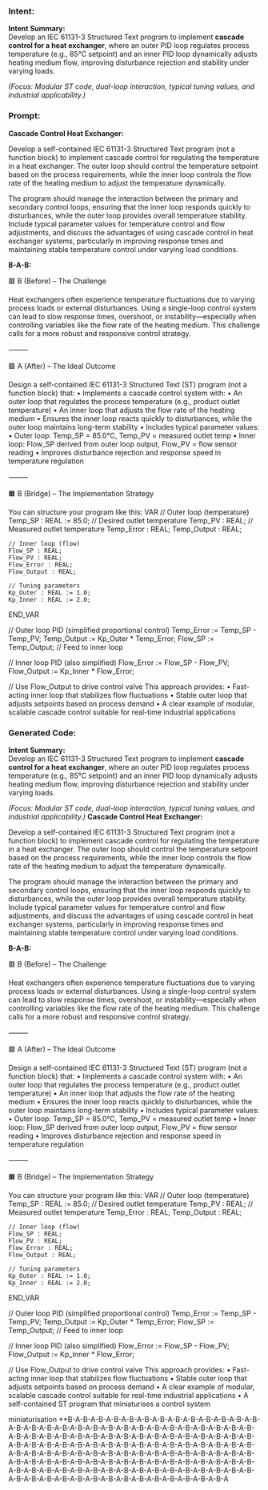 ### Intent:
**Intent Summary:**  
Develop an IEC 61131-3 Structured Text program to implement **cascade control for a heat exchanger**, where an outer PID loop regulates process temperature (e.g., 85°C setpoint) and an inner PID loop dynamically adjusts heating medium flow, improving disturbance rejection and stability under varying loads.  

*(Focus: Modular ST code, dual-loop interaction, typical tuning values, and industrial applicability.)*

### Prompt:
**Cascade Control Heat Exchanger:**

Develop a self-contained IEC 61131-3 Structured Text program (not a function block) to implement cascade control for regulating the temperature in a heat exchanger. The outer loop should control the temperature setpoint based on the process requirements, while the inner loop controls the flow rate of the heating medium to adjust the temperature dynamically.

The program should manage the interaction between the primary and secondary control loops, ensuring that the inner loop responds quickly to disturbances, while the outer loop provides overall temperature stability. Include typical parameter values for temperature control and flow adjustments, and discuss the advantages of using cascade control in heat exchanger systems, particularly in improving response times and maintaining stable temperature control under varying load conditions.

**B-A-B:**

🟥 B (Before) – The Challenge

Heat exchangers often experience temperature fluctuations due to varying process loads or external disturbances. Using a single-loop control system can lead to slow response times, overshoot, or instability—especially when controlling variables like the flow rate of the heating medium. This challenge calls for a more robust and responsive control strategy.

⸻

🟩 A (After) – The Ideal Outcome

Design a self-contained IEC 61131-3 Structured Text (ST) program (not a function block) that:
	•	Implements a cascade control system with:
	•	An outer loop that regulates the process temperature (e.g., product outlet temperature)
	•	An inner loop that adjusts the flow rate of the heating medium
	•	Ensures the inner loop reacts quickly to disturbances, while the outer loop maintains long-term stability
	•	Includes typical parameter values:
	•	Outer loop: Temp_SP = 85.0°C, Temp_PV = measured outlet temp
	•	Inner loop: Flow_SP derived from outer loop output, Flow_PV = flow sensor reading
	•	Improves disturbance rejection and response speed in temperature regulation

⸻

🟧 B (Bridge) – The Implementation Strategy

You can structure your program like this:
VAR
    // Outer loop (temperature)
    Temp_SP : REAL := 85.0;       // Desired outlet temperature
    Temp_PV : REAL;               // Measured outlet temperature
    Temp_Error : REAL;
    Temp_Output : REAL;

    // Inner loop (flow)
    Flow_SP : REAL;
    Flow_PV : REAL;
    Flow_Error : REAL;
    Flow_Output : REAL;

    // Tuning parameters
    Kp_Outer : REAL := 1.0;
    Kp_Inner : REAL := 2.0;
END_VAR

// Outer loop PID (simplified proportional control)
Temp_Error := Temp_SP - Temp_PV;
Temp_Output := Kp_Outer * Temp_Error;
Flow_SP := Temp_Output; // Feed to inner loop

// Inner loop PID (also simplified)
Flow_Error := Flow_SP - Flow_PV;
Flow_Output := Kp_Inner * Flow_Error;

// Use Flow_Output to drive control valve
This approach provides:
	•	Fast-acting inner loop that stabilizes flow fluctuations
	•	Stable outer loop that adjusts setpoints based on process demand
	•	A clear example of modular, scalable cascade control suitable for real-time industrial applications

### Generated Code:
**Intent Summary:**  
Develop an IEC 61131-3 Structured Text program to implement **cascade control for a heat exchanger**, where an outer PID loop regulates process temperature (e.g., 85°C setpoint) and an inner PID loop dynamically adjusts heating medium flow, improving disturbance rejection and stability under varying loads.  

*(Focus: Modular ST code, dual-loop interaction, typical tuning values, and industrial applicability.)*
**Cascade Control Heat Exchanger:**

Develop a self-contained IEC 61131-3 Structured Text program (not a function block) to implement cascade control for regulating the temperature in a heat exchanger. The outer loop should control the temperature setpoint based on the process requirements, while the inner loop controls the flow rate of the heating medium to adjust the temperature dynamically.

The program should manage the interaction between the primary and secondary control loops, ensuring that the inner loop responds quickly to disturbances, while the outer loop provides overall temperature stability. Include typical parameter values for temperature control and flow adjustments, and discuss the advantages of using cascade control in heat exchanger systems, particularly in improving response times and maintaining stable temperature control under varying load conditions.

**B-A-B:**

🟥 B (Before) – The Challenge

Heat exchangers often experience temperature fluctuations due to varying process loads or external disturbances. Using a single-loop control system can lead to slow response times, overshoot, or instability—especially when controlling variables like the flow rate of the heating medium. This challenge calls for a more robust and responsive control strategy.

⸻

🟩 A (After) – The Ideal Outcome

Design a self-contained IEC 61131-3 Structured Text (ST) program (not a function block) that:
	•	Implements a cascade control system with:
	•	An outer loop that regulates the process temperature (e.g., product outlet temperature)
	•	An inner loop that adjusts the flow rate of the heating medium
	•	Ensures the inner loop reacts quickly to disturbances, while the outer loop maintains long-term stability
	•	Includes typical parameter values:
	•	Outer loop: Temp_SP = 85.0°C, Temp_PV = measured outlet temp
	•	Inner loop: Flow_SP derived from outer loop output, Flow_PV = flow sensor reading
	•	Improves disturbance rejection and response speed in temperature regulation

⸻

🟧 B (Bridge) – The Implementation Strategy

You can structure your program like this:
VAR
    // Outer loop (temperature)
    Temp_SP : REAL := 85.0;       // Desired outlet temperature
    Temp_PV : REAL;               // Measured outlet temperature
    Temp_Error : REAL;
    Temp_Output : REAL;

    // Inner loop (flow)
    Flow_SP : REAL;
    Flow_PV : REAL;
    Flow_Error : REAL;
    Flow_Output : REAL;

    // Tuning parameters
    Kp_Outer : REAL := 1.0;
    Kp_Inner : REAL := 2.0;
END_VAR

// Outer loop PID (simplified proportional control)
Temp_Error := Temp_SP - Temp_PV;
Temp_Output := Kp_Outer * Temp_Error;
Flow_SP := Temp_Output; // Feed to inner loop

// Inner loop PID (also simplified)
Flow_Error := Flow_SP - Flow_PV;
Flow_Output := Kp_Inner * Flow_Error;

// Use Flow_Output to drive control valve
This approach provides:
	•	Fast-acting inner loop that stabilizes flow fluctuations
	•	Stable outer loop that adjusts setpoints based on process demand
	•	A clear example of modular, scalable cascade control suitable for real-time industrial applications
	•	A self-contained ST program that miniaturises a control system

 miniaturisation
**B-A-B-A-B-A-B-A-B-A-B-A-B-A-B-A-B-A-B-A-B-A-B-A-B-A-B-A-B-A-B-A-B-A-B-A-B-A-B-A-B-A-B-A-B-A-B-A-B-A-B-A-B-A-B-A-B-A-B-A-B-A-B-A-B-A-B-A-B-A-B-A-B-A-B-A-B-A-B-A-B-A-B-A-B-A-B-A-B-A-B-A-B-A-B-A-B-A-B-A-B-A-B-A-B-A-B-A-B-A-B-A-B-A-B-A-B-A-B-A-B-A-B-A-B-A-B-A-B-A-B-A-B-A-B-A-B-A-B-A-B-A-B-A-B-A-B-A-B-A-B-A-B-A-B-A-B-A-B-A-B-A-B-A-B-A-B-A-B-A-B-A-B-A-B-A-B-A-B-A-B-A-B-A-B-A-B-A-B-A-B-A-B-A-B-A-B-A-B-A-B-A-B-A-B-A-B-A-B-A-B-A-B-A-B-A-B-A-B-A-B-A-B-A-B-A-B-A-B-A-B-A-B-A-B-A-B-A-B-A-B-A-B-A-B-A
